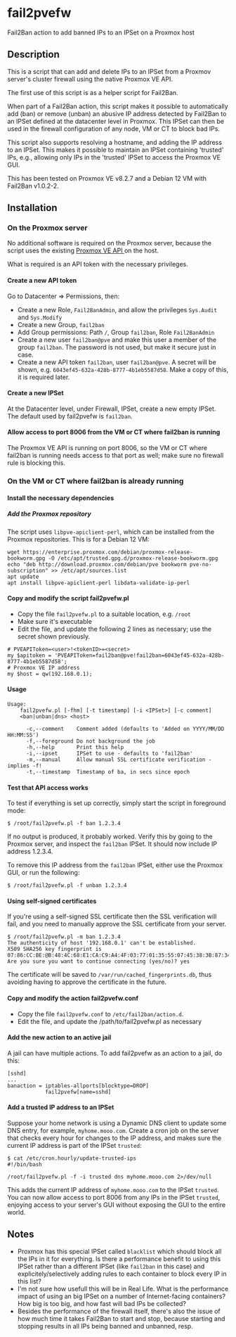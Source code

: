 # fail2pvefw
Fail2Ban action to add banned IPs to an IPSet on a Proxmox host

## Description

This is a script that can add and delete IPs to an IPSet from a Proxmov server's cluster firewall using
the native Proxmox VE API.

The first use of this script is as a helper script for Fail2Ban.

When part of a Fail2Ban action, this script makes it possible to automatically add (ban) or remove (unban) an
abusive IP address detected by Fail2Ban to an IPSet defined at the datacenter level in Proxmox. This IPSet can
then be used in the firewall configuration of any node, VM or CT to block bad IPs.

This script also supports resolving a hostname, and adding the IP address to an IPSet. This makes it possible
to maintain an IPSet containing 'trusted' IPs, e.g., allowing only IPs in the 'trusted' IPSet to access the
Proxmox VE GUI.

This has been tested on Proxmox VE v8.2.7 and a Debian 12 VM with Fail2Ban v1.0.2-2.

## Installation

### On the Proxmox server


No additional software is required on the Proxmox server, because the script uses the existing [Proxmox VE API
](https://pve.proxmox.com/wiki/Proxmox_VE_API) on the host.

What is required is an API token with the necessary privileges.

#### Create a new API token

Go to Datacenter => Permissions, then:

- Create a new Role, `Fail2BanAdmin`, and allow the privileges `Sys.Audit` and `Sys.Modify`
- Create a new Group, `fail2ban`
- Add Group permissions: Path `/`, Group `fail2ban`, Role `Fail2BanAdmin`
- Create a new user `fail2ban@pve` and make this user a member of the group `fail2ban`. The password is not used, but make it secure just in case.
- Create a new API token `fail2ban`, user `fail2ban@pve`. A secret will be shown, e.g. `6043ef45-632a-428b-8777-4b1eb5587d58`. Make a copy of this, it is required later.

#### Create a new IPSet

At the Datacenter level, under Firewall, IPSet, create a new empty IPSet. The default used by fail2pvefw is `fail2ban`.

#### Allow access to port 8006 from the VM or CT where fail2ban is running

The Proxmox VE API is running on port 8006, so the VM or CT where fail2ban is running needs access to that port as well; make sure no firewall rule is blocking this.

### On the VM or CT where fail2ban is already running

#### Install the necessary dependencies

##### Add the Proxmox repository

The script uses `libpve-apiclient-perl`, which can be installed from the Proxmox repositories. This is for a Debian 12 VM:

```
wget https://enterprise.proxmox.com/debian/proxmox-release-bookworm.gpg -O /etc/apt/trusted.gpg.d/proxmox-release-bookworm.gpg
echo "deb http://download.proxmox.com/debian/pve bookworm pve-no-subscription" >> /etc/apt/sources.list
apt update
apt install libpve-apiclient-perl libdata-validate-ip-perl
```

#### Copy and modify the script fail2pvefw.pl

- Copy the file `fail2pvefw.pl` to a suitable location, e.g. `/root`
- Make sure it's executable
- Edit the file, and update the following 2 lines as necessary; use the secret shown previously.

```
# PVEAPIToken=<user>!<tokenID>=<secret>
my $apitoken = 'PVEAPIToken=fail2ban@pve!fail2ban=6043ef45-632a-428b-8777-4b1eb5587d58';
# Proxmox VE IP address
my $host = qw(192.168.0.1);
```

#### Usage

```
Usage:
    fail2pvefw.pl [-fhm] [-t timestamp] [-i <IPSet>] [-c comment]
    <ban|unban|dns> <host>

      -c,--comment    Comment added (defaults to 'Added on YYYY/MM/DD HH:MM:SS')
      -f,--foreground Do not background the job
      -h,--help       Print this help
      -i,--ipset      IPSet to use - defaults to 'fail2ban'
      -m,--manual     Allow manual SSL certificate verification - implies -f!
      -t,--timestamp  Timestamp of ba, in secs since epoch
```

#### Test that API access works

To test if everything is set up correctly, simply start the script in foreground mode:

```
$ /root/fail2pvefw.pl -f ban 1.2.3.4
```

If no output is produced, it probably worked. Verify this by going to the Proxmox server, and inspect the
`fail2ban` IPSet. It should now include IP address 1.2.3.4.

To remove this IP address from the `fail2ban` IPSet, either use the Proxmox GUI, or run the following:

```
$ /root/fail2pvefw.pl -f unban 1.2.3.4
```

#### Using self-signed certificates

If you're using a self-signed SSL certificate then the SSL verification will fail, and you need to manually approve
the SSL certificate from your server.

```
$ /root/fail2pvefw.pl -m ban 1.2.3.4
The authenticity of host '192.168.0.1' can't be established.
X509 SHA256 key fingerprint is 07:86:CC:BE:@B:48:4C:68:E1:CA:C9:A4:4F:03:77:01:35:55:07:45:38:3B:87:34:63:96:37:76:6E:D5:CB:8E.
Are you sure you want to continue connecting (yes/no)? yes
```

The certificate will be saved to `/var/run/cached_fingerprints.db`, thus avoiding having to approve the certificate in the future.

#### Copy and modify the action fail2pvefw.conf

- Copy the file `fail2pvefw.conf` to `/etc/fail2ban/action.d`.
- Edit the file, and update the /path/to/fail2pvefw.pl as necessary

#### Add the new action to an active jail

A jail can have multiple actions. To add fail2pvefw as an action to a jail, do this:

```
[sshd]
...
banaction = iptables-allports[blocktype=DROP]
            fail2pvefw[name=sshd]
```

#### Add a trusted IP address to an IPSet

Suppose your home network is using a Dynamic DNS client to update some DNS entry, for example,
`myhome.mooo.com`. Create a cron job on the server that checks every hour for changes to the IP
address, and makes sure the current IP address is part of the IPSet `trusted`:

```
$ cat /etc/cron.hourly/update-trusted-ips
#!/bin/bash

/root/fail2pvefw.pl -f -i trusted dns myhome.mooo.com 2>/dev/null

```

This adds the current IP address of `myhome.mooo.com` to the IPSet `trusted`. You can now allow
access to port 8006 from any IPs in the IPSet `trusted`, enjoying access to your server's GUI
without exposing the GUI to the entire world.

## Notes

- Proxmox has this special IPSet called `blacklist` which should block all the IPs in it for everything. Is there a performance benefit to using this IPSet rather than a different IPSet (like `fail2ban` in this case) and explicitely/selectively adding rules to each container to block every IP in this list?
- I'm not sure how usefull this will be in Real Life. What is the performance impact of using an big IPSet on a number of Internet-facing containers? How big is too big, and how fast will bad IPs be collected?
- Besides the performance of the firewall itself, there's also the issue of how much time it takes Fail2Ban to start and stop, because starting and stopping results in all IPs being banned and unbanned, resp.
